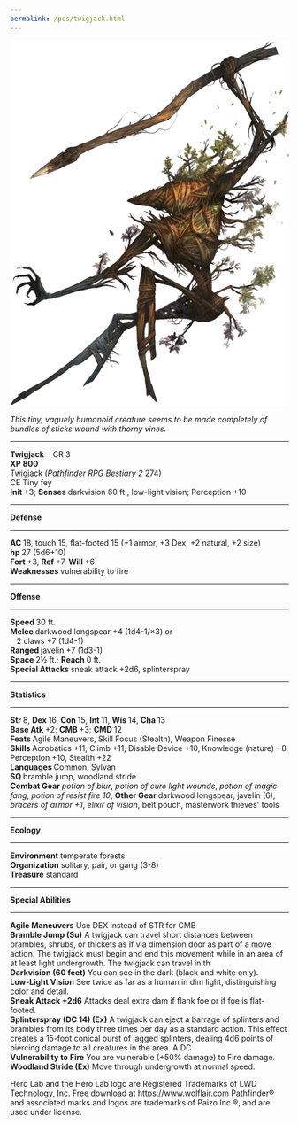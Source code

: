 ```yaml
---
permalink: /pcs/twigjack.html
---
```


![twigjack](./twigjack.png)

<html>
<head><title>Twigjack - created with Hero Lab&reg;</title>
<meta http-equiv="Content-Type" content="text/html; charset=UTF-8"/>
</head>
<body>
<i>This tiny, vaguely humanoid creature seems to be made completely of bundles of sticks wound with thorny vines.</i><br/>
<hr/><b>Twigjack</b>&nbsp;&nbsp;&nbsp;&nbsp;CR 3<br/>
<b>XP 800</b><br/>
Twigjack (<i>Pathfinder RPG Bestiary 2</i> 274)<br/>
CE Tiny fey<br/>
<b>Init </b>+3; <b>Senses </b>darkvision 60 ft., low-light vision; Perception +10<br/>
<hr/><b>Defense</b><br/>
<hr/><b>AC </b>18, touch 15, flat-footed 15 (+1 armor, +3 Dex, +2 natural, +2 size)<br/>
<b>hp </b>27 (5d6+10)<br/>
<b>Fort </b>+3, <b>Ref </b>+7, <b>Will </b>+6<br/>
<b>Weaknesses </b>vulnerability to fire<br/>
<hr/><b>Offense</b><br/>
<hr/><b>Speed </b>30 ft.<br/>
<b>Melee </b>darkwood longspear +4 (1d4-1/×3) or<br/>
&nbsp;&nbsp;&nbsp;2 claws +7 (1d4-1)<br/>
<b>Ranged </b>javelin +7 (1d3-1)<br/>
<b>Space </b>2½ ft.; <b>Reach </b>0 ft.<br/>
<b>Special Attacks </b>sneak attack +2d6, splinterspray<br/>
<hr/><b>Statistics</b><br/>
<hr/><b>Str </b>8, <b>Dex </b>16, <b>Con </b>15, <b>Int </b>11, <b>Wis </b>14, <b>Cha </b>13<br/>
<b>Base Atk </b>+2; <b>CMB </b>+3; <b>CMD </b>12<br/>
<b>Feats </b>Agile Maneuvers, Skill Focus (Stealth), Weapon Finesse<br/>
<b>Skills </b>Acrobatics +11, Climb +11, Disable Device +10, Knowledge (nature) +8, Perception +10, Stealth +22<br/>
<b>Languages </b>Common, Sylvan<br/>
<b>SQ </b>bramble jump, woodland stride<br/>
<b>Combat Gear </b><i>potion of blur</i>, <i>potion of cure light wounds</i>, <i>potion of magic fang</i>, <i>potion of resist fire 10</i>; <b>Other Gear </b>darkwood longspear, javelin (6), <i>bracers of armor +1</i>, <i>elixir of vision</i>, belt pouch, masterwork thieves' tools<br/>
<hr/><b>Ecology</b><br/>
<hr/><b>Environment</b> temperate forests<br/>
<b>Organization</b> solitary, pair, or gang (3-8)<br/>
<b>Treasure</b> standard<br/>
<hr/><b>Special Abilities</b><br/>
<hr/><b>Agile Maneuvers</b> Use DEX instead of STR for CMB<br/>
<b>Bramble Jump (Su)</b> A twigjack can travel short distances between brambles, shrubs, or thickets as if via dimension door as part of a move action. The twigjack must begin and end this movement while in an area of at least light undergrowth. The twigjack can travel in th<br/>
<b>Darkvision (60 feet)</b> You can see in the dark (black and white only).<br/>
<b>Low-Light Vision</b> See twice as far as a human in dim light, distinguishing color and detail.<br/>
<b>Sneak Attack +2d6</b> Attacks deal extra dam if flank foe or if foe is flat-footed.<br/>
<b>Splinterspray (DC 14) (Ex)</b> A twigjack can eject a barrage of splinters and brambles from its body three times per day as a standard action. This effect creates a 15-foot conical burst of jagged splinters, dealing 4d6 points of piercing damage to all creatures in the area. A DC<br/>
<b>Vulnerability to Fire</b> You are vulnerable (+50% damage) to Fire damage.<br/>
<b>Woodland Stride (Ex)</b> Move through undergrowth at normal speed.<br/>

<p>Hero Lab and the Hero Lab logo are Registered Trademarks of LWD Technology, Inc. Free download at https://www.wolflair.com
Pathfinder® and associated marks and logos are trademarks of Paizo Inc.®, and are used under license.</p>
</body>
</html>
